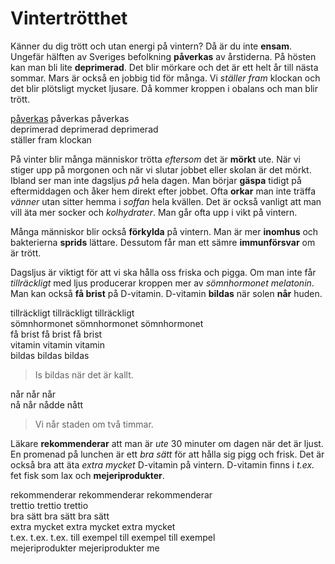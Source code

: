 # Vintertrötthet

Känner du dig trött och utan energi på vintern? Då är du inte **ensam**. Ungefär hälften av Sveriges befolkning **påverkas** av årstiderna. På hösten kan man bli lite **deprimerad**. Det blir mörkare och det är ett helt år till nästa sommar. Mars är också en jobbig tid för många. Vi *ställer fram* klockan och det blir plötsligt mycket ljusare. Då kommer kroppen i obalans och man blir trött.

[påverkas](https://sv.wiktionary.org/wiki/p%C3%A5verka#Verb) påverkas påverkas  
deprimerad deprimerad deprimerad  
ställer fram klockan

På vinter blir många människor trötta *eftersom* det är **mörkt** ute. När vi stiger upp på morgonen och när vi slutar jobbet eller skolan är det mörkt. Ibland ser man inte dagsljus *på* hela dagen. Man börjar **gäspa** tidigt på eftermiddagen och åker hem direkt efter jobbet. Ofta **orkar** man inte träffa *vänner* utan sitter hemma i *soffan* hela kvällen. Det är också vanligt att man vill äta mer socker och *kolhydrater*. Man går ofta upp i vikt på vintern.

Många människor blir också **förkylda** på vintern. Man är mer **inomhus** och bakterierna **sprids** lättare. Dessutom får man ett sämre **immunförsvar** om är trött.

Dagsljus är viktigt för att vi ska hålla oss friska och pigga. Om man inte får *tillräckligt* med ljus producerar kroppen mer av *sömnhormonet melatonin*. Man kan också **få brist** på D-vitamin. D-vitamin **bildas** när solen **når** huden.

tillräckligt tillräckligt tillräckligt  
sömnhormonet sömnhormonet sömnhormonet  
få brist få brist få brist  
vitamin vitamin vitamin  
bildas bildas bildas  
> Is bildas när det är kallt.

når når når  
nå når nådde nått  
> Vi når staden om två timmar.

Läkare **rekommenderar** att man är *ute* 30 minuter om dagen när det är ljust. En promenad på lunchen är ett *bra sätt* för att hålla sig pigg och frisk. Det är också bra att äta *extra mycket* D-vitamin på vintern. D-vitamin finns i *t.ex.* fet fisk som lax och **mejeriprodukter**.

rekommenderar rekommenderar rekommenderar  
trettio trettio trettio  
bra sätt bra sätt bra sätt  
extra mycket extra mycket extra mycket  
t.ex. t.ex. t.ex. till exempel till exempel till exempel  
mejeriprodukter mejeriprodukter me
<!--stackedit_data:
eyJoaXN0b3J5IjpbLTIwNDQ4ODg2MjMsLTMzNzQ0OTkyLC0xOT
E1MzEyODI0LDEyMjEwODczMTQsMTg1MTA3NzMwMCwtNjI2MDEz
NDQwLC0yMTI0MTcwMTU5LC0xMjIxMDE4MjQwLC01OTE5NDYwNj
VdfQ==
-->